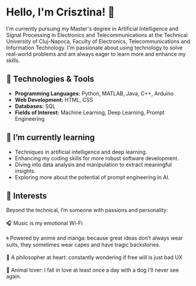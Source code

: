 # Hello, I'm Crisztina! 👋

I'm currently pursuing my Master's degree in Artificial Intelligence and Signal Processing in Electronics and Telecommunications at the Technical University of Cluj-Napoca, Faculty of Electronics, Telecommunications and Information Technology. I'm passionate about using technology to solve real-world problems and am always eager to learn more and enhance my skills.

## 🔧 Technologies & Tools
- **Programming Languages:** Python, MATLAB, Java, C++, Arduino
- **Web Development:** HTML, CSS
- **Databases:** SQL
- **Fields of Interest:** Machine Learning, Deep Learning, Prompt Engineering

## 🌱 I’m currently learning
- Techniques in artificial intelligence and deep learning.
- Enhancing my coding skills for more robust software development.
- Diving into data analysis and manipulation to extract meaningful insights.
- Exploring more about the potential of prompt engineering in AI.

## 👀 Interests
Beyond the technical, I’m someone with passions and personality:<br>
<br>
🎧 Music is my emotional Wi-Fi<br>
<br>
🌀 Powered by anime and manga: because great ideas don’t always wear suits, they sometimes wear capes and have tragic backstories.<br>
<br>
🧠 A philosopher at heart: constantly wondering if free will is just bad UX<br>
<br>
🐾 Animal lover: I fall in love at least once a day with a dog I’ll never see again.<br>

